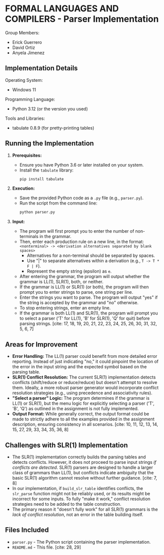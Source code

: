 # FORMAL LANGUAGES AND COMPILERS - Parser Implementation

Group Members:
- Erick Guerrero
- David Ortiz
- Anyela Jimenez

## Implementation Details

Operating System:
- Windows 11

Programming Language:
- Python 3.12 (or the version you used)

Tools and Libraries:
- tabulate 0.8.9 (for pretty-printing tables)

## Running the Implementation

1.  **Prerequisites:**
    * Ensure you have Python 3.6 or later installed on your system.
    * Install the `tabulate` library:
        ```bash
        pip install tabulate
        ```

2.  **Execution:**
    * Save the provided Python code as a `.py` file (e.g., `parser.py`).
    * Run the script from the command line:
        ```bash
        python parser.py
        ```

3.  **Input:**
    * The program will first prompt you to enter the number of non-terminals in the grammar.
    * Then, enter each production rule on a new line, in the format:
        `<nonterminal> -> <derivation alternatives separated by blank spaces>`
        * Alternatives for a non-terminal should be separated by spaces.
        * Use "|" to separate alternatives within a derivation (e.g., `T -> T * F | F`).
        * Represent the empty string (epsilon) as `e`.
    * After entering the grammar, the program will output whether the grammar is LL(1), SLR(1), both, or neither.
    * If the grammar is LL(1) or SLR(1) (or both), the program will then prompt you to enter strings to parse, one string per line.
    * Enter the strings you want to parse. The program will output "yes" if the string is accepted by the grammar and "no" otherwise.
    * To stop entering strings, enter an empty line.
    * If the grammar is both LL(1) and SLR(1), the program will prompt you to select a parser ('T' for LL(1), 'B' for SLR(1), 'Q' for quit) before parsing strings. [cite: 17, 18, 19, 20, 21, 22, 23, 24, 25, 26, 30, 31, 32, 5, 6, 7]

## Areas for Improvement

-   **Error Handling:** The LL(1) parser could benefit from more detailed error reporting. Instead of just indicating "no," it could pinpoint the location of the error in the input string and the expected symbol based on the parsing table.
-   **SLR(1) Conflict Resolution:** The current SLR(1) implementation detects conflicts (shift/reduce or reduce/reduce) but doesn't attempt to resolve them. Ideally, a more robust parser generator would incorporate conflict resolution strategies (e.g., using precedence and associativity rules).
-   **"Select a parser" Logic:** The program determines if the grammar is LL(1) or SLR(1), but the menu logic for explicitly selecting a parser ('T', 'B', 'Q') as outlined in the assignment is not fully implemented.
-   **Output Format:** While generally correct, the output format could be made to strictly adhere to all the examples provided in the assignment description, ensuring consistency in all scenarios. [cite: 10, 11, 12, 13, 14, 15, 27, 29, 33, 34, 35, 36, 8]

## Challenges with SLR(1) Implementation

-   The SLR(1) implementation correctly builds the parsing tables and detects conflicts. However, it does not proceed to parse input strings *if conflicts are detected*. SLR(1) parsers are designed to handle a larger class of grammars than LL(1), but conflicts indicate ambiguity that the basic SLR(1) algorithm cannot resolve without further guidance. [cite: 7, 8]
-   In our implementation, if `build_slr_table` identifies conflicts, the `slr_parse` function might not be reliably used, or its results might be incorrect for some inputs. To fully "make it work," conflict resolution strategies need to be added to the table construction.
-   The primary reason it "doesn't fully work" for all SLR(1) grammars is the *lack of conflict resolution*, not an error in the table building itself.

## Files Included

-   `parser.py` - The Python script containing the parser implementation.
-   `README.md` - This file. [cite: 28, 29]
